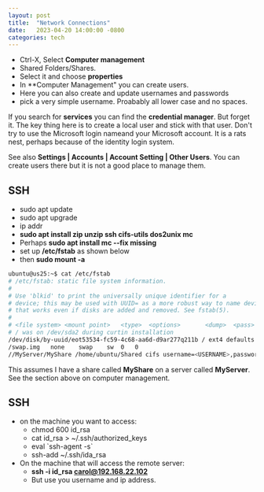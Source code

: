 ```yaml
---
layout: post
title:  "Network Connections"
date:   2023-04-20 14:00:00 -0800
categories: tech
---
```


- Ctrl-X, Select **Computer management**
- Shared Folders/Shares.
- Select it and choose **properties**
- In **Computer Management" you can create users.
- Here you can also create and update usernames and passwords
- pick a very simple username. Proabably all lower case and no spaces.

If you search for **services** you can find the **credential manager**. But forget it. The key thing here is to create a local user and stick with that user. Don't try to use the Microsoft login nameand your Microsoft account. It is a rats nest, perhaps because of the identity login system. 

See also **Settings | Accounts | Account Setting | Other Users**. You can create users there but it is not a good place to manage them.

## SSH

- sudo apt update
- sudo apt upgrade
- ip addr
- **sudo apt install zip unzip ssh cifs-utils dos2unix mc**
- Perhaps **sudo apt install mc --fix missing**
- set up **/etc/fstab** as shown below
- then **sudo mount -a**


``` bash
ubuntu@us25:~$ cat /etc/fstab 
# /etc/fstab: static file system information.
#
# Use 'blkid' to print the universally unique identifier for a
# device; this may be used with UUID= as a more robust way to name devices
# that works even if disks are added and removed. See fstab(5).
#
# <file system> <mount point>   <type>  <options>       <dump>  <pass>
# / was on /dev/sda2 during curtin installation
/dev/disk/by-uuid/eot53534-fc59-4c68-aa6d-d9ar277q211b / ext4 defaults 0 1
/swap.img	none	swap	sw	0	0
//MyServer/MyShare /home/ubuntu/Shared cifs username=<USERNAME>,password=<PASSWORD>,iocharset=utf8 0 0
```

This assumes I have a share called **MyShare** on a server called **MyServer**. See the section above on computer management.

## SSH

- on the machine you want to access:
  - chmod 600 id_rsa
  - cat id_rsa > ~/.ssh/authorized_keys
  - eval \`ssh-agent -s\`
  - ssh-add ~/.ssh/ida_rsa
- On the machine that will access the remote server: 
  - **ssh -i id_rsa carol@192.168.22.102**
  - But use you username and ip address.